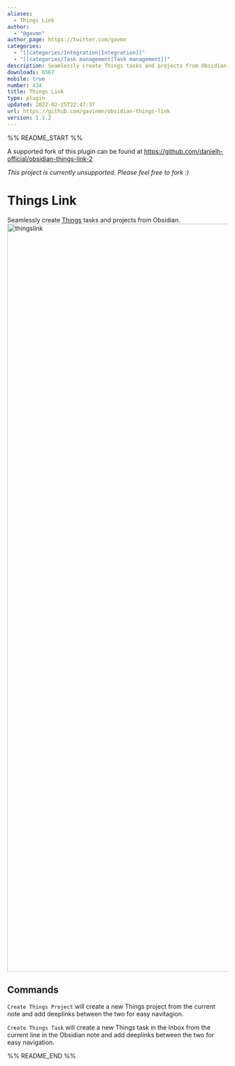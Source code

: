 ```yaml
---
aliases:
  - Things Link
author:
  - "@gavmn"
author_page: https://twitter.com/gavmn
categories:
  - "[[categories/Integration|Integration]]"
  - "[[categories/Task management|Task management]]"
description: Seamlessly create Things tasks and projects from Obsidian
downloads: 6567
mobile: true
number: 434
title: Things Link
type: plugin
updated: 2022-02-25T22:47:37
url: https://github.com/gavinmn/obsidian-things-link
version: 1.1.2
---
```


%% README_START %%

A supported fork of this plugin can be found at https://github.com/danielh-official/obsidian-things-link-2

*This project is currently unsupported. Please feel free to fork :)*

# Things Link

Seamlessly create [Things](https://culturedcode.com/things/) tasks and projects from Obsidian.
<img width="1711" alt="thingslink" src="https://user-images.githubusercontent.com/59900904/156386765-3a5923e2-0f05-4268-952d-f971c43f3aee.png">



## Commands

`Create Things Project` will create a new Things project from the current note and add deeplinks between the two for easy navitagion.

`Create Things Task` will create a new Things task in the Inbox from the current line in the Obsidian note and add deeplinks between the two for easy navigation.


%% README_END %%